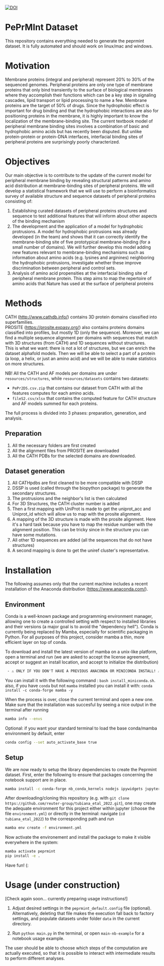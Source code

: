 [![DOI](https://zenodo.org/badge/495005184.svg)](https://zenodo.org/badge/latestdoi/495005184)

# PePrMInt Dataset


This repository contains everything needed to generate the peprmint dataset. 
It is fully automated and should work on linux/mac and windows.

# Motivation
Membrane proteins (integral and peripheral) represent 20% to 30% of the sequenced genomes. Peripheral proteins are only one type of membrane proteins that only bind transiently to the surface of biological membranes where they accomplish their functions which can be a key step in signaling cascades, lipid transport or lipid processing to name a few. Membrane proteins are the target of 50% of drugs. Since the hydrophobic effect is important for drug binding and that the hydrophobic interactions are also for positioning proteins in the membrane, it is highly important to know the localization of the membrane-binding site. The current textbook model of peripheral membrane binding sites involves a combination of basic and hydrophobic amino acids but has recently been disputed. But unlike protein-protein or protein-DNA interfaces, interfacial binding sites of peripheral proteins are surprisingly poorly characterized.


# Objectives
Our main objective is to contribute to the update of the current model for peripheral membrane binding by revealing structural patterns and amino acid distribution at membrane-binding sites of peripheral proteins. We will develop a statistical framework that we will use to perform a bioinformatics survey of available structure and sequence datasets of peripheral proteins consisting of:
1. Establishing curated datasets of peripheral proteins structures and sequence to test additional features that will inform about other aspects of the binding mechanism
2. The development and the application of a model for hydrophobic protrusions. A model for hydrophobic protrusions was already developed (in the team) and shows that it can correctly identify the membrane-binding site of five prototypical membrane-binding (for a small number of domains). We will further develop this model adding new features relevant to membrane-binding mechanisms such as information about amino acids (e.g. lysines and arginines) neighboring the hydrophobic protrusions, investigate whether these improve discrimination between peripheral and control sets.
3. Analysis of amino acid propensities at the interfacial binding site of peripheral membrane protein. This step aims to map the repertoire of amino acids that Nature has used at the surface of peripheral proteins


# Methods

CATH (http://www.cathdb.info/) contains 3D protein domains classified into superfamilies.  
PROSITE (https://prosite.expasy.org/) also contains proteins domains classified into profiles, but mostly 1D (only the sequence). Moreover, we can find a multiple sequence alignment per domains with sequences that match with 3D structures (from CATH) and 1D sequences without structures.  
This is what we want: there is not a lot of structures, but we can enrich the dataset alphafold models.
Then we will be able to select a part of a protein (a loop, a helix, or just an amino acid) and we will be able to make statistics on more structures.

NB! All the CATH and AF models per domains are under `resources/structures`, while `resources/datasets` contains two datasets: 
  - `PePr2DS.csv.zip` that contains our dataset from CATH with all the features computes for each amino acids.
  - `fileS2.csv/xlsx` that contains the computed feature for CATH structure and AF models summed for each proteins.



The full process is divided into 3 phases: preparation, generation, and analysis.

## Preparation 
 1. All the necessary folders are first created
 2. All the alignment files from PROSITE are downloaded
 3. All the CATH PDBs for the selected domains are downloaded.
 
## Dataset generation
 1. All CATHpdbs are first cleaned to be more compatible with DSSP
 2. DSSP is used (called through the biopython package) to generate the secondary structures.
 3. The protrusions and the neighbor's list is then calculated
 4. For 3D Structures, the CATH cluster number is added
 5. Then a first mapping with UniProt is made to get the uniprot_acc and Uniprot_id which will allow us to map with the prosite alignment.
 6. A mapping of the 3D structure is made with the prosite alignment. Here it's a hard task because you have to map the residue number with the alignment position. This can be tricky since in the structure you can have some mutations.
 7. All other 1D sequences are added (all the sequences that do not have structures)
 8. A second mapping is done to get the uniref cluster's representative.


# Installation
The following assumes only that the current machine includes a recent 
installation of the Anaconda distribution (https://www.anaconda.com/).

## Environment
Conda is a well-known package and programming environment manager, allowing 
one to create a controlled setting with respect to installed libraries and 
their versions (a major goal is to avoid the "dependency hell"). Conda is 
currently being replaced by Mamba, especially for scientific packaging in 
Python. For all purposes of this project, consider mamba a thin, more efficient
layer on top of conda.

To download and install the latest version of mamba on a unix-like platform, 
open a terminal and run (we are asked to accept the license agreement, accept or 
suggest an install location, and accept to initialize the distribution)

```diff
 - ⚠️ ONLY IF YOU DON'T HAVE A PREVIOUS ANACONDA OR MINICONDA INSTALL! ⚠️
```
You can install it with the following command : `bash install_miniconda.sh`.  
also, if you have `conda` but not `mamba` installed you can install it with: `conda install -c conda-forge mamba -y`


When the process is over, close the current terminal and open a new one. Make 
sure that the installation was succesful by seeing a nice output in the terminal
after running

```bash
mamba info --envs
```

Optional: if you want your standard terminal to load the base conda/mamba environment
by default, enter
```bash
conda config --set auto_activate_base true
```


## Setup

We are now ready to setup the library dependencies to create the Peprmint dataset. First, enter the following to ensure that packages concerning the notebook support are in place.
```bash
mamba install -c conda-forge nb_conda_kernels nodejs ipywidgets jupyterlab
```

After downloading/cloning this repository (e.g. with `git clone https://github.com/reuter-group/tubiana_etal_2022.git`), one may create the adequate 
environment for this project either within jupyter (choose the file 
`environment.yml`) or directly in the terminal: navigate (`cd tubiana_etal_2022`) to the 
corresponding path and run

```bash
mamba env create -f environment.yml
```

Now activate the environement and install the package to make it visible everywhere in the system: 
```bash
mamba activate peprmint
pip install -e .
```


Have fun! (:


# Usage (under construction)

[Check again soon... currently preparing usage instructions!]

1. Adjust desired settings in the `peprmint_default.config` file (optional). 
Alternatively, deleting that file makes the execution fall back to factory 
settings, and populate datasets under folder `data` in the current directory.

2. Run `python main.py` in the terminal, or open `main-nb-example` for 
a notebook usage example.

The user should be able to choose which steps of the computation are actually 
executed, so that it is possible to interact with intermediate results to 
perform different analyses.

